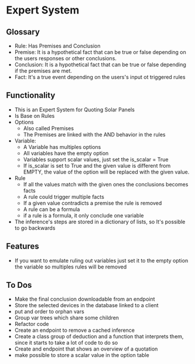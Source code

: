 # Expert System

## Glossary
* Rule: Has Premises and Conclusion
* Premise: It is a hypothetical fact that can be true or false depending on the users responses or other conclusions.
* Conclusion: It is a hypothetical fact that can be true or false depending if the premises are met.
* Fact: It's a true event depending on the users's input ot triggered rules

## Functionality
 * This is an Expert System for Quoting Solar Panels
 * Is Base on Rules
 * Options
   * Also called Premises
   * The Premises are linked with the AND behavior in the rules
 * Variable:
   * A Variable has multiples options
   * All variables have the empty option
   * Variables support scalar values, just set the is_scalar = True
   * If is_scalar is set to True and the given value is different from EMPTY, the value of the option will be replaced with the given value.
 * Rule
   * If all the values match with the given ones the conclusions becomes facts
   * A rule could trigger multiple facts
   * If a given value contradicts a premise the rule is removed
   * A rule can be a formula
   * if a rule is a formula, it only conclude one variable
 * The inference's steps are stored in a dictionary of lists, so It's possible to go backwards

## Features
 * If you want to emulate ruling out variables just set it to the empty option the variable
so multiples rules will be removed

## To Dos

* Make the final conclusion downloadable from an endpoint
* Store the selected devices in the database linked to a client
* put and order to orphan vars
* Group var trees which share some children 
* Refactor code
* Create an endpoint to remove a cached inference
* Create a class group of deduction and a function that interprets them, since it starts to take a lot of code to do so
* Create and endpoint that shows an overview of a quotation
* make possible to store a scalar value in the option table